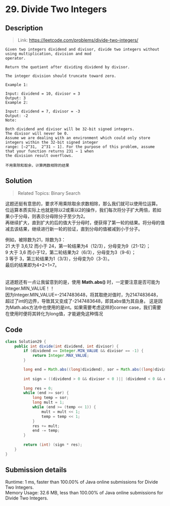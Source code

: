 # 29. Divide Two Integers

## Description

> Link: https://leetcode.com/problems/divide-two-integers/

```
Given two integers dividend and divisor, divide two integers without using multiplication, division and mod 
operator.

Return the quotient after dividing dividend by divisor.

The integer division should truncate toward zero.

Example 1:

Input: dividend = 10, divisor = 3
Output: 3
Example 2:

Input: dividend = 7, divisor = -3
Output: -2
Note:

Both dividend and divisor will be 32-bit signed integers.
The divisor will never be 0.
Assume we are dealing with an environment which could only store integers within the 32-bit signed integer 
range: [−2^31,  2^31 − 1]. For the purpose of this problem, assume that your function returns 231 − 1 when 
the division result overflows.

不用乘除和取余，计算两数相除的结果

```


## Solution

> Related Topics: Binary Search

这题还挺有意思的，要求不用乘除取余求数相除，那么我们就可以使用位运算。<br>
位运算本质实际上也就是除以2或乘以2的操作，我们每次将分子扩大两倍，若如果小于分母，则表示分母除分子至少为2。<br>
再继续扩大，直到扩大的后的值大于分母时，便获得了第一轮的结果。将分母的值减去该结果，继续进行新一轮的验证，直到分母的值被减到小于分子。<br>

例如，被除数为21，除数为3：<br>
21 大于 3,6,12 而小于 24，第一轮结果为4（12/3），分母变为9（21-12）；<br>
9 大于 3,6 而小于12，第二轮结果为2（6/3），分母变为3（9-6）；<br>
3 等于 3，第三轮结果为1（3/3），分母变为0（3-3）。<br>
最后的结果即为4+2+1=7。<br>
<br>
<br>
这道题还有一点让我留意到的是，使用 __Math.abs()__ 时，一定要注意是否可能为Integer.MIN_VALUE！！<br>
因为Integer.MIN_VALUE=-2147483648，将其取绝对值时，为2147483648，超过了int的边界，导致其又变成了-2147483648，即其abs值为其自身。
这是因为Math.abs方法中也使用的是int。如果需要考虑这样的corner case，我们需要在使用时便将其转化为long值，才能避免这种情况



## Code

```java
class Solution29 {
    public int divide(int dividend, int divisor) {
        if (dividend == Integer.MIN_VALUE && divisor == -1) {
            return Integer.MAX_VALUE;
        }

        long end = Math.abs((long)dividend), sor = Math.abs((long)divisor);
        
        int sign = ((dividend > 0 && divisor < 0 )|| (dividend < 0 && divisor > 0))? -1 : 1;
        
        long res = 0;
        while (end >= sor) {
            long temp = sor;
            long mult = 1;
            while (end >= (temp << 1)) {
                mult = mult << 1;
                temp = temp << 1;
            }
            res += mult;
            end -= temp;
        }
        
        return (int) (sign * res);
    }
}
```


## Submission details
Runtime: 1 ms, faster than 100.00% of Java online submissions for Divide Two Integers.<br>
Memory Usage: 32.6 MB, less than 100.00% of Java online submissions for Divide Two Integers.
